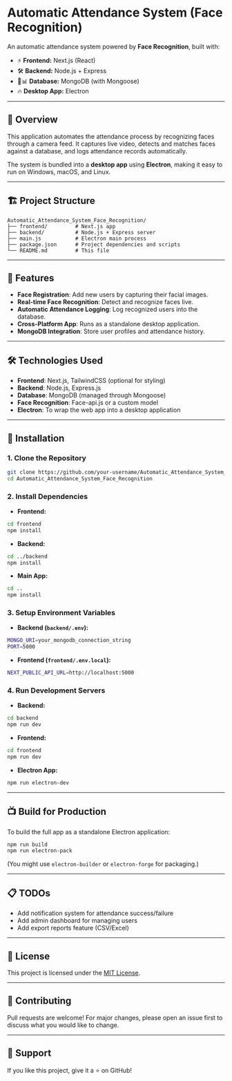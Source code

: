 # Automatic Attendance System (Face Recognition)

An automatic attendance system powered by **Face Recognition**, built with:

- ⚡ **Frontend:** Next.js (React)
- 🛠️ **Backend:** Node.js + Express
- 💃📊 **Database:** MongoDB (with Mongoose)
- 🔥 **Desktop App:** Electron

---

## 📸 Overview

This application automates the attendance process by recognizing faces through a camera feed. It captures live video, detects and matches faces against a database, and logs attendance records automatically.

The system is bundled into a **desktop app** using **Electron**, making it easy to run on Windows, macOS, and Linux.

---

## 🏗️ Project Structure

```
Automatic_Attendance_System_Face_Recognition/
├── frontend/         # Next.js app
├── backend/          # Node.js + Express server
├── main.js           # Electron main process
├── package.json      # Project dependencies and scripts
└── README.md         # This file
```

---

## 🚀 Features

- **Face Registration**: Add new users by capturing their facial images.
- **Real-time Face Recognition**: Detect and recognize faces live.
- **Automatic Attendance Logging**: Log recognized users into the database.
- **Cross-Platform App**: Runs as a standalone desktop application.
- **MongoDB Integration**: Store user profiles and attendance history.

---

## 🛠️ Technologies Used

- **Frontend**: Next.js, TailwindCSS (optional for styling)
- **Backend**: Node.js, Express.js
- **Database**: MongoDB (managed through Mongoose)
- **Face Recognition**: Face-api.js or a custom model
- **Electron**: To wrap the web app into a desktop application

---

## 🧹 Installation

### 1. Clone the Repository

```bash
git clone https://github.com/your-username/Automatic_Attendance_System_Face_Recognition.git
cd Automatic_Attendance_System_Face_Recognition
```

### 2. Install Dependencies

- **Frontend:**

```bash
cd frontend
npm install
```

- **Backend:**

```bash
cd ../backend
npm install
```

- **Main App:**

```bash
cd ..
npm install
```

### 3. Setup Environment Variables

- **Backend (`backend/.env`):**

```bash
MONGO_URI=your_mongodb_connection_string
PORT=5000
```

- **Frontend (`frontend/.env.local`):**

```bash
NEXT_PUBLIC_API_URL=http://localhost:5000
```

### 4. Run Development Servers

- **Backend:**

```bash
cd backend
npm run dev
```

- **Frontend:**

```bash
cd frontend
npm run dev
```

- **Electron App:**

```bash
npm run electron-dev
```

---

## 📺 Build for Production

To build the full app as a standalone Electron application:

```bash
npm run build
npm run electron-pack
```

(You might use `electron-builder` or `electron-forge` for packaging.)

---

## 📋 TODOs

- Add notification system for attendance success/failure
- Add admin dashboard for managing users
- Add export reports feature (CSV/Excel)

---

## 📄 License

This project is licensed under the [MIT License](LICENSE).

---

## 🤝 Contributing

Pull requests are welcome! For major changes, please open an issue first to discuss what you would like to change.

---

## 🌟 Support

If you like this project, give it a ⭐ on GitHub!

